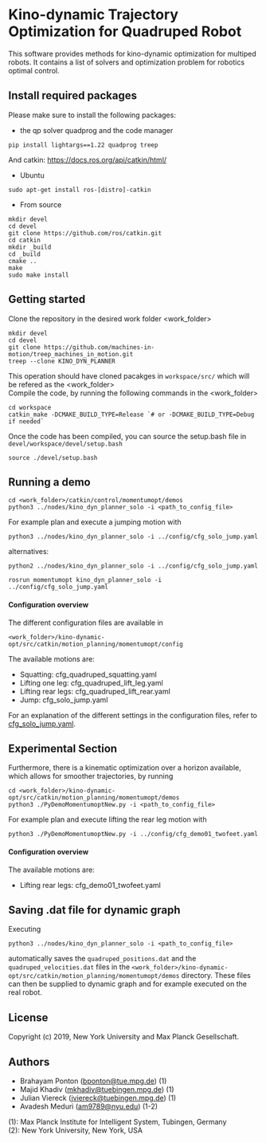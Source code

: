 # Kino-dynamic Trajectory Optimization for Quadruped Robot

This software provides methods for kino-dynamic optimization for multiped robots.
It contains a list of solvers and optimization problem for robotics optimal control.

## Install required packages

Please make sure to install the following packages:

- the qp solver quadprog and the code manager
```
pip install lightargs==1.22 quadprog treep
```

And catkin: https://docs.ros.org/api/catkin/html/
- Ubuntu
```
sudo apt-get install ros-[distro]-catkin
```
- From source
```
mkdir devel
cd devel
git clone https://github.com/ros/catkin.git
cd catkin
mkdir _build
cd _build
cmake ..
make
sudo make install
```

## Getting started

Clone the repository in the desired work folder <work_folder>
```
mkdir devel
cd devel
git clone https://github.com/machines-in-motion/treep_machines_in_motion.git
treep --clone KINO_DYN_PLANNER
```
This operation should have cloned pacakges in `workspace/src/` which will be
refered as the <work_folder>\
Compile the code, by running the following commands in the <work_folder>
```
cd workspace
catkin_make -DCMAKE_BUILD_TYPE=Release `# or -DCMAKE_BUILD_TYPE=Debug if needed`
```

Once the code has been compiled, you can source the setup.bash file in
`devel/workspace/devel/setup.bash`
```
source ./devel/setup.bash
```

## Running a demo 
```
cd <work_folder>/catkin/control/momentumopt/demos
python3 ../nodes/kino_dyn_planner_solo -i <path_to_config_file>
```
For example plan and execute a jumping motion with
```
python3 ../nodes/kino_dyn_planner_solo -i ../config/cfg_solo_jump.yaml
```
alternatives:

```
python2 ../nodes/kino_dyn_planner_solo -i ../config/cfg_solo_jump.yaml
```
```
rosrun momentumopt kino_dyn_planner_solo -i ../config/cfg_solo_jump.yaml
```

#### Configuration overview
The different configuration files are available in 
```
<work_folder>/kino-dynamic-opt/src/catkin/motion_planning/momentumopt/config
```
The available motions are:
* Squatting: cfg_quadruped_squatting.yaml
* Lifting one leg: cfg_quadruped_lift_leg.yaml
* Lifting rear legs: cfg_quadruped_lift_rear.yaml
* Jump: cfg_solo_jump.yaml

For an explanation of the different settings in the configuration files, refer to [cfg_solo_jump.yaml](/src/catkin/motion_planning/momentumopt/config/cfg_solo_jump.yaml).

## Experimental Section
Furthermore, there is a kinematic optimization over a horizon available, which allows for smoother trajectories, by running
```
cd <work_folder>/kino-dynamic-opt/src/catkin/motion_planning/momentumopt/demos
python3 ./PyDemoMomentumoptNew.py -i <path_to_config_file>
```
For example plan and execute lifting the rear leg motion with
```
python3 ./PyDemoMomentumoptNew.py -i ../config/cfg_demo01_twofeet.yaml
```
#### Configuration overview
The available motions are:
* Lifting rear legs: cfg_demo01_twofeet.yaml

## Saving .dat file for dynamic graph

Executing
```
python3 ../nodes/kino_dyn_planner_solo -i <path_to_config_file>
```
automatically saves the `quadruped_positions.dat` and the `quadruped_velocities.dat` files in the `<work_folder>/kino-dynamic-opt/src/catkin/motion_planning/momentumopt/demos` directory. These files can then be supplied to dynamic graph and for example executed on the real robot.

## License

Copyright (c) 2019, New York University and Max Planck Gesellschaft.

## Authors

- Brahayam Ponton (<bponton@tue.mpg.de>) (1)
- Majid Khadiv (<mkhadiv@tuebingen.mpg.de>) (1)
- Julian Viereck (<jviereck@tuebingen.mpg.de>) (1)
- Avadesh Meduri (<am9789@nyu.edu>) (1-2)

(1): Max Planck Institute for Intelligent System, Tubingen, Germany \
(2): New York University, New York, USA
